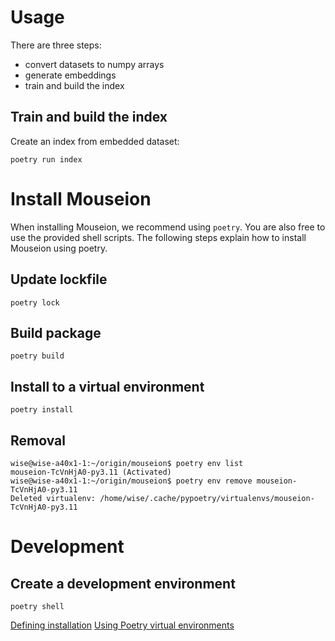 
# Usage

There are three steps:
- convert datasets to numpy arrays
- generate embeddings
- train and build the index

## Train and build the index

Create an index from embedded dataset:

```console
poetry run index
```

# Install Mouseion

When installing Mouseion, we recommend using `poetry`. You are also free to use the
provided shell scripts. The following steps explain how to install Mouseion using poetry.

## Update lockfile

```console
poetry lock
```

## Build package

```console
poetry build
```

## Install to a virtual environment

```console
poetry install
```

## Removal

```console
wise@wise-a40x1-1:~/origin/mouseion$ poetry env list
mouseion-TcVnHjA0-py3.11 (Activated)
wise@wise-a40x1-1:~/origin/mouseion$ poetry env remove mouseion-TcVnHjA0-py3.11
Deleted virtualenv: /home/wise/.cache/pypoetry/virtualenvs/mouseion-TcVnHjA0-py3.11
```

# Development

## Create a development environment

```console
poetry shell
```

[Defining installation](https://python-poetry.org/docs/pyproject/)
[Using Poetry virtual environments](https://python-poetry.org/docs/basic-usage/#using-your-virtual-environment)

